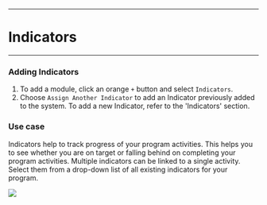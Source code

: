 ****
# Indicators
---

### Adding Indicators

1. To add a module, click an orange `+` button and select `Indicators`. 
2. Choose `Assign Another Indicator` to add an Indicator previously added to the system. To add a new Indicator, refer to the 'Indicators' section.

### Use case
Indicators help to track progress of your program activities. This helps you to see whether you are on target or falling behind on completing your program activities. Multiple indicators can be linked to a single activity. Select them from a drop-down list of all existing indicators for your program.

![](https://lh6.googleusercontent.com/B_5JcZbp1nm4nU-pSdJrQJGcSbpgW0nlzbIU5qPbEDLAUMwyKmxXPTyvv9JW5eadfnP8-XqqXOFbCFSAzZrk4B-dgj814Yr3CEJOIdg1SU9QJCEK1S3R18a6oVWiXBz2DJebyroZ)



